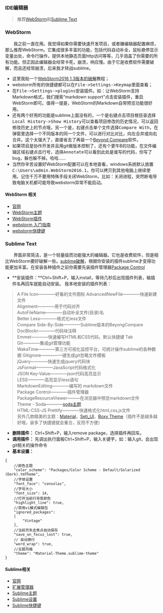 ### IDE编辑器
> 推荐[WebStorm](https://www.jetbrains.com/webstorm/)和[Sublime Text](https://www.sublimetext.com/)

### WebStorm
&emsp;&emsp;我之前一直在用。我觉得如果你需要快速开发项目，或者嫌编辑器配置麻烦，那么推荐WebStorm。它集成很多丰富的功能，包括代码自动补全，鼠标悬停显示变量出处，命令行操作，提供本地静态页面http访问等等，几乎涵盖了你需要的所有功能。但正因此编辑器会经常卡死，崩溃，响应慢。由于它是收费软件需要破解，而且还经常崩溃，后来我才转战sublime。

- 这里我贴一个[WebStorm2016 1.3版本的破解](http://www.jianshu.com/p/c5f7ab33add0)教程；
- webstorm所有的快捷键都可以在<kbd>File->Settings->Keymap</kbd>里面查看；
- 在<kbd>File->Settings->plugins</kbd>安装插件。如：让WebStorm支持Markdown格式，我们搜索“markdown support”点击安装插件，重启WebStorm即可。值得一提是，WebStorm的Markdown自带预览功能很好用。
- 还有两个好用的功能是sublime上面没有的，一个是右键点击项目根目录选择<kbd>Local History->Show History</kbd>可以查看项目修改的历史情况，可以返回修改历史上的节点哦，另一个是，右键点击单个文件选择<kbd>Compare With</kbd>，在弹窗里选择一个不同版本的同一个文件，可以进行对比对比，向左合并或向右合并。这个太强大了，直接省去了再装一个[Beyond Compare](http://www.beyondcompare.cc/xiazai.html)软件。
- 如果项目是协作开发并且用git做版本控制了，还有个更牛B的功能，在文件编辑区域右键点击行号，选择<kbd>Annotate</kbd>可以看到此处是谁写的代码，你写了bug，躲也躲不掉。哈哈……
- 当然你辛苦设置好WebStorm配置可以在本地查看，windows系统默认放置<kbd>C:\Users\admin\.WebStorm2016.1</kbd>，你可以拷贝到其他电脑上继续使用。记住千万不要用特殊手段关闭WebStorm，比如：关闭进程，突然断电导致电脑关机都可能导致webstorm异常不能启动。
#### WebStorm 相关
- [官网](https://www.jetbrains.com/webstorm/)
- [WebStorm主题](http://www.webstormthemes.com/)
- [WebStorm插件](https://plugins.jetbrains.com/webstorm)
- [webstorm 入门指南](http://book.apebook.org/minghe/webstorm/index.html)
- [webstorm快捷键](http://www.jianshu.com/p/7229aff1ae74)

### Sublime Text
&emsp;&emsp;界面非常简洁，是一个轻量级而功能强大的编辑器。它也是收费软件，但是相比WebStorm要好破解一些。[sublime破解](http://www.jianshu.com/p/04e1b65dd2c0)，根据你安装的插件sublime才变得功能更加丰富。在安装各种插件之前你需要先装插件管理器[Package Control](https://packagecontrol.io/installation)

- **安装插件：**Ctrl+Shift+P，输入install，等待几秒后出现插件列表，输插件名再回车就能自动安装。
我本地安装的插件列表：
> A File Icon————好看的文件图标
> AdvancedNewFile————快速新建文件<br>
> Alignment————用于代码对齐<br>
> AutoFileName————自动补全文件(目录)名<br>
> Better Less————格式化less文件<br>
> Compare Side-By-Side————Sublime版本的BeyongCompare<br>
> DocBlockr————代码块注释<br>
> Emmet————快速编写HTML和CSS代码，默认快捷键 Tab<br>
> Git————集成git管理功能<br>
> WakaTime————第三方可视化监控平台，可统计操作sublime的各种数据
> Gitignore————一键生成git忽略文件模板<br>
> jQuery————快速生成jquery代码块<br>
> JsFormat————JavaScript代码格式化<br>
> JSON Key-Value————json代码高亮显示<br>
> LESS————高亮显示less语句<br>
> MarkdownEditing————编写的 markdown文件<br>
> Package Control————插件管理器<br>
> PackageResourceViewer———在浏览器中预览markdown文件<br>
> Theme - Soda————[soda主题](http://buymeasoda.github.io/soda-theme/)<br>
> HTML-CSS-JS Prettify————快速格式化html,css,js文件<br>
> 另外几款精美的主题：[Material](http://equinsuocha.io/material-theme/#/default)，[Seti_UI](https://packagecontrol.io/packages/Seti_UI)，[Boxy Theme](https://packagecontrol.io/packages/Boxy%20Theme)（插件不是越多越好哦，装多了快捷键就会重合，反而不方便）
- **删除插件：** Ctrl+Shift+P，输入remove package，选择插件再回车。
- **调用插件：** 先调出执行面板Ctrl+Shift+P，输入关键字，如：输入git，会出现git相关的操作命令
- **基本设置：**
```
{
    //颜色主题
    "color_scheme": "Packages/Color Scheme - Default/Solarized (Dark).tmTheme",
    //字体设置
    "font_face": "consolas",  
    //字号大小  
    "font_size": 14,
    //打开当前行背景颜色
    "highlight_line": true,
    //禁用vi模式编辑包
    "ignored_packages":
    [
        "Vintage"
    ],
    //当前页失去焦点自动保存
    "save_on_focus_lost": true,
    // 自动换行
    "word_wrap": true,
    //主题风格
    "theme": "Material-Theme.sublime-theme"
}
```

#### Sublime相关
- [官网](https://www.sublimetext.com/)
- [扩展管理器](https://packagecontrol.io/)
- [Sublime主题](https://juejin.im/entry/599a1bed6fb9a0248070d4b1)
- [Sublime设置](https://www.jeffjade.com/2015/12/15/2015-04-17-toss-sublime-text/)
- [Sublime快捷键](http://jinfang.life/posts/e4aa08c5/)